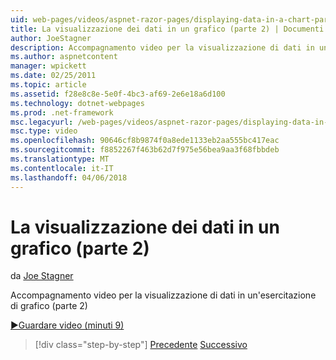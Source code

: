 ```yaml
---
uid: web-pages/videos/aspnet-razor-pages/displaying-data-in-a-chart-part-2
title: La visualizzazione dei dati in un grafico (parte 2) | Documenti Microsoft
author: JoeStagner
description: Accompagnamento video per la visualizzazione di dati in un'esercitazione di grafico (parte 2)
ms.author: aspnetcontent
manager: wpickett
ms.date: 02/25/2011
ms.topic: article
ms.assetid: f28e8c8e-5e0f-4bc3-af69-2e6e18a6d100
ms.technology: dotnet-webpages
ms.prod: .net-framework
msc.legacyurl: /web-pages/videos/aspnet-razor-pages/displaying-data-in-a-chart-part-2
msc.type: video
ms.openlocfilehash: 90646cf8b9874f0a8ede1133eb2aa555bc417eac
ms.sourcegitcommit: f8852267f463b62d7f975e56bea9aa3f68fbbdeb
ms.translationtype: MT
ms.contentlocale: it-IT
ms.lasthandoff: 04/06/2018
---
```

<a name="displaying-data-in-a-chart-part-2"></a>La visualizzazione dei dati in un grafico (parte 2)
====================
da [Joe Stagner](https://github.com/JoeStagner)

Accompagnamento video per la visualizzazione di dati in un'esercitazione di grafico (parte 2)

[&#9654;Guardare video (minuti 9)](https://channel9.msdn.com/Blogs/ASP-NET-Site-Videos/displaying-data-in-a-chart-part-2)

> [!div class="step-by-step"]
> [Precedente](displaying-data-in-a-chart-part-1.md)
> [Successivo](working-with-files.md)
